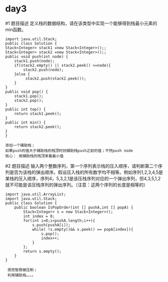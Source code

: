 ﻿# day3
 
#1
题目描述
定义栈的数据结构，请在该类型中实现一个能够得到栈最小元素的min函数。




    import java.util.Stack;
    public class Solution {
    Stack<Integer> stack1 =new Stack<Integer>();;
    Stack<Integer> stack2 =new Stack<Integer>();;
    public void push(int node) {
        stack1.push(node);
        if(stack2.empty() || stack2.peek() >=node){
            stack2.push(node);
        }else {
             stack2.push(stack2.peek());
        }
    }
    public void pop() {
        stack1.pop();
        stack2.pop();
    }
    public int top() {
        return stack1.peek();
    }
    public int min() {
        return stack2.peek();
    }
    }

```
添加一个辅助栈；
如果push的值大于辅助栈的栈顶时则辅助栈push之前的值；不然push node 
核心： 用辅助栈的栈顶来看最小值
```

#2
题目描述
输入两个整数序列，第一个序列表示栈的压入顺序，请判断第二个序列是否为该栈的弹出顺序。假设压入栈的所有数字均不相等。例如序列1,2,3,4,5是某栈的压入顺序，序列4，5,3,2,1是该压栈序列对应的一个弹出序列，但4,3,5,1,2就不可能是该压栈序列的弹出序列。（注意：这两个序列的长度是相等的）

    import java.util.ArrayList;
    import java.util.Stack;
    public class Solution {
        public boolean IsPopOrder(int [] pushA,int [] popA) {
            Stack<Integer> s = new Stack<Integer>();
            int index = 0;
            for(int i=0;i<pushA.length;i++){
                s.push(pushA[i]);
                while( !s.empty()&& s.peek() == popA[index]){
                    s.pop();
                    index++;
                }
            };
            return s.empty();
        }
    }


```
 感觉智商被压制；
 利用辅助栈。。。。
```
